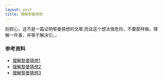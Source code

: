 ```yaml
---
layout: post
title: 理解黎曼猜想
---
```

别担心，这不是一篇证明黎曼猜想的文章,而且这个想法很危险，不要那样做。理解一件事，并等于解决它。，


### 参考资料

- [理解黎曼猜想1](https://golem.ph.utexas.edu/category/2019/09/the_riemann_hypothesis_part_1.html)
- [理解黎曼猜想2](https://golem.ph.utexas.edu/category/2019/09/the_riemann_hypothesis_part_2.html)
- [理解黎曼猜想3](https://golem.ph.utexas.edu/category/2019/09/the_riemann_hypothesis_part_3.html)
